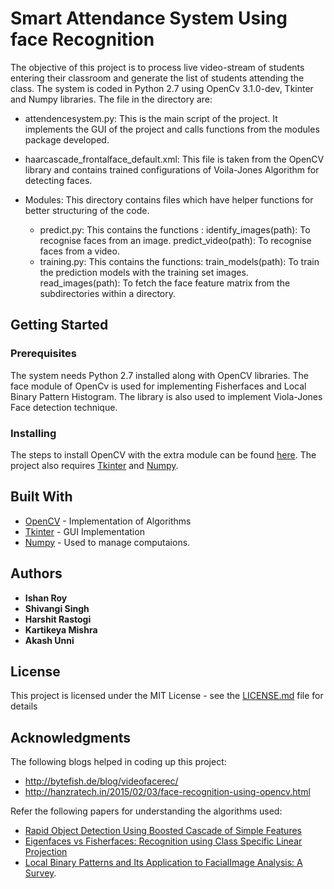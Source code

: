 # Smart Attendance System Using face Recognition

The objective of this project is to process live video-stream of students entering their classroom and generate the list of students attending the class.
The system is coded in Python 2.7 using OpenCv 3.1.0-dev, Tkinter and Numpy libraries.
The file in the directory are:
* attendencesystem.py: This is the main  script of the project.
                    It implements the GUI of the project and calls functions from the modules package developed.

* haarcascade_frontalface_default.xml: This file is taken from the OpenCV library and contains trained configurations of Voila-Jones Algorithm for detecting faces.

* Modules: This directory contains files which have helper functions for better structuring of the code.
    * predict.py: This contains the functions :
                identify_images(path): To recognise faces from an image.
                predict_video(path): To recognise faces from a video.
    * training.py: This contains the functions:
                train_models(path): To train the prediction models with the training set images.
                read_images(path): To fetch the face feature matrix from the subdirectories within a directory.

## Getting Started
### Prerequisites

The system needs Python 2.7 installed along with OpenCV libraries.
The face module of OpenCv is used for implementing Fisherfaces and Local Binary Pattern Histogram. The library is also used to implement Viola-Jones Face detection technique.

### Installing

The steps to install OpenCV with the extra module can be found [here](https://github.com/opencv/opencv_contrib).
The project also requires [Tkinter](https://docs.python.org/2/library/tkinter.html) and [Numpy](http://www.numpy.org/).


## Built With

* [OpenCV](http://docs.opencv.org/3.1.0/) - Implementation of Algorithms
* [Tkinter](https://docs.python.org/2/library/tkinter.html) - GUI Implementation
* [Numpy](http://www.numpy.org/) - Used to manage computaions.

## Authors

* **Ishan Roy**
* **Shivangi Singh**
* **Harshit Rastogi**
* **Kartikeya Mishra**
* **Akash Unni**


## License

This project is licensed under the MIT License - see the [LICENSE.md](LICENSE.md) file for details

## Acknowledgments
The following blogs helped in coding up this project:
* http://bytefish.de/blog/videofacerec/
* http://hanzratech.in/2015/02/03/face-recognition-using-opencv.html

Refer the following papers for understanding the algorithms used:
* [Rapid Object Detection Using Boosted Cascade of Simple Features](https://www.cs.cmu.edu/~efros/courses/LBMV07/Papers/viola-cvpr-01.pdf)
* [Eigenfaces vs Fisherfaces: Recognition using Class Specific Linear Projection](http://www.face-rec.org/algorithms/LDA/belhumeur96eigenfaces.pdf)
* [Local Binary Patterns and Its Application to FacialImage Analysis: A Survey](http://liris.cnrs.fr/Documents/Liris-5004.pdf).
